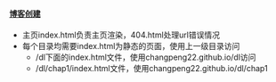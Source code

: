 #### [博客创建](changpeng22.github.io)

- 主页index.html负责主页渲染，404.html处理url错误情况
- 每个目录均需要index.html为静态的页面，使用上一级目录访问
  - /dl下面的index.html文件，使用changpeng22.github.io/dl访问
  - /dl/chap1/index.html文件，使用changpeng22.github.io/dl/chap1

